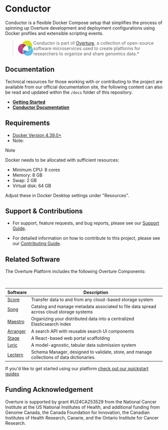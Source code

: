 # Conductor

Conductor is a flexible Docker Compose setup that simplifies the process of spinning up Overture development and deployment configurations using Docker profiles and extensible scripting events.

> <div>
> <img align="left" src="ov-logo.png" height="50"/>
> </div>
>
> Conductor is part of [Overture](https://www.overture.bio/), a collection of open-source software microservices used to create platforms for researchers to organize and share genomics data.\*

## Documentation

Technical resources for those working with or contributing to the project are available from our official documentation site, the following content can also be read and updated within the `/docs` folder of this repository.

- **[Getting Started](https://docs.overture.bio/guides/getting-started#overture-platform-quick-start)**
- **[Conductor Documentation](https://docs.overture.bio/docs/other-software/conductor/)**

## Requirements

- [Docker Version 4.39.0+](https://www.docker.com/products/docker-desktop/)
- Note:

> [!NOTE]
> Docker needs to be allocated with sufficient resources:
>
> - Minimum CPU: 8 cores
> - Memory: 8 GB
> - Swap: 2 GB
> - Virtual disk: 64 GB
>
> Adjust these in Docker Desktop settings under "Resources".

## Support & Contributions

- For support, feature requests, and bug reports, please see our [Support Guide](https://docs.overture.bio/community/support).

- For detailed information on how to contribute to this project, please see our [Contributing Guide](https://docs.overture.bio/docs/contribution).

## Related Software

The Overture Platform includes the following Overture Components:

</br>

| Software                                                | Description                                                                               |
| ------------------------------------------------------- | ----------------------------------------------------------------------------------------- |
| [Score](https://github.com/overture-stack/score/)       | Transfer data to and from any cloud-based storage system                                  |
| [Song](https://github.com/overture-stack/song/)         | Catalog and manage metadata associated to file data spread across cloud storage systems   |
| [Maestro](https://github.com/overture-stack/maestro/)   | Organizing your distributed data into a centralized Elasticsearch index                   |
| [Arranger](https://github.com/overture-stack/arranger/) | A search API with reusable search UI components                                           |
| [Stage](https://github.com/overture-stack/stage)        | A React-based web portal scaffolding                                                      |
| [Lyric](https://github.com/overture-stack/lyric)        | A model-agnostic, tabular data submission system                                          |
| [Lectern](https://github.com/overture-stack/lectern)    | Schema Manager, designed to validate, store, and manage collections of data dictionaries. |

If you'd like to get started using our platform [check out our quickstart guides](https://docs.overture.bio/guides/getting-started)

## Funding Acknowledgement

Overture is supported by grant #U24CA253529 from the National Cancer Institute at the US National Institutes of Health, and additional funding from Genome Canada, the Canada Foundation for Innovation, the Canadian Institutes of Health Research, Canarie, and the Ontario Institute for Cancer Research.
